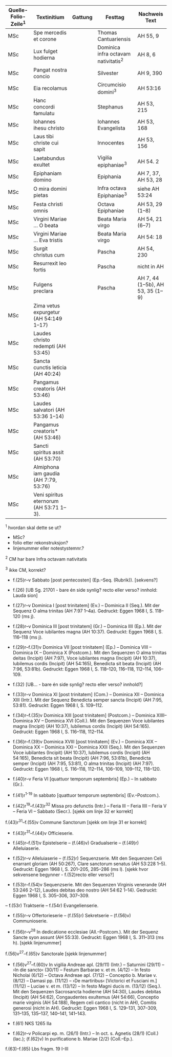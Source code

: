 | Quelle-Folio-Zeile<sup>1</sup> | Textinitium | Gattung | Festtag | Nachweis Text |
|--|--|--|--|--|
|MSc| Spe mercedis et corone || Thomas Cantuariensis | AH 55, 9 |
|MSc| Lux fulget hodierna || Dominica infra octavam nativitatis<sup>2</sup> | AH 8, 6 |
|MSc| Pangat nostra concio || Silvester | AH 9, 390 |
|MSc| Eia recolamus || Circumcisio domini<sup>3</sup> | AH 53:16 |
|MSc| Hanc concordi famulatu || Stephanus | AH 53, 215 |
|MSc| Iohannes ihesu christo || Iohannes Evangelista | AH 53, 168 |
|MSc| Laus tibi christe cui sapit || Innocentes | AH 53, 156 | 
|MSc| Laetabundus exultet || Vigilia epiphaniae<sup>3</sup> | AH 54. 2 |
|MSc| Epiphaniam domino || Epiphania | AH 7, 37, AH 53, 28 |
|MSc| O mira domini pietas || Infra octava Epiphaniae<sup>3</sup> | siehe AH 53:24 |
|MSc| Festa christi omnis || Octava Epiphaniae | AH 53, 29 (1–8) |
|MSc| Virgini Mariae … O beata || Beata Maria virgo | AH 54, 21 (6–7) |
|MSc| Virgini Mariae … Eva tristis || Beata Maria virgo | AH 54: 18 |
|MSc| Surgit christus cum || Pascha | AH 54, 230 |
|MSc| Resurrexit leo fortis || Pascha | nicht in AH |
|MSc| Fulgens preclara || Pascha | AH 7, 44 (1–5b), AH 53, 35 (1–9) |
|MSc| Zima vetus expurgetur (AH 54:149 1–17)
|MSc| Laudes christo redempti (AH 53:45)
|MSc| Sancta cunctis leticia (AH 40:24)
|MSc| Pangamus creatoris (AH 53:46)
|MSc| Laudes salvatori (AH 53:36 1–14)
|MSc| Pangamus creatoris* (AH 53:46)
|MSc| Sancti spiritus assit (AH 53:70)
|MSc| Almiphona iam gaudia (AH 7:79, 53:76)
|MSc| Veni spiritus eternorum (AH 53:71 1–3).


<sup>1</sup> hvordan skal dette se ut?
- MSc?
- folio etter rekonstruksjon?
- linjenummer eller notestystemnr.?

 <sup>2</sup> CM har bare Infra octavam nativitatis
 
 <sup>3</sup> ikke CM, korrekt?


- f.(25)r–v Sabbato [post pentecosten] (Ep.–Seq. (Rubrik)). [sekvens?]

- f.(26) [UB Sg. 21701 - bare én side synlig? recto eller verso? innhold: Lauda sion]

- f.(27)r–v Dominica I [post trinitatem] (Ev.) – Dominica II (Seq.). Mit der Sequenz O alma trinitas (AH 7:97 1–4a). Gedruckt: Eggen 1968 I, S. 118–120 (ms j).

- f.(28)r–v Dominica III [post trinitatem] (Gr.) – Dominica IIII (Ep.). Mit der Sequenz Voce iubilantes magna (AH 10:37). Gedruckt: Eggen 1968 I, S. 116–118 (ms j).

- f.(29)r–f.(31)v Dominica VII [post trinitatem] (Ep.) – Dominica VIII – Dominica IX – Dominica X (Postcom.). Mit den Sequenzen  O alma trinitas deitas (Incipit) (AH 7:97), Voce iubilantes magna (Incipit) (AH 10:37), Iubilemus cordis (Incipit) (AH 54:165), Benedicta sit beata (Incipit) (AH 7:96, 53:81b). Gedruckt: Eggen 1968 I, S. 118–120, 116–118, 112–114, 106–109.

- f.(32) [UB... - bare én side synlig? recto eller verso? innhold?]

- f.(33)r–v Dominica XI [post trinitatem] (Com.) – Dominica XII – Dominica XIII (Intr.). Mit der Sequenz Benedicta semper sancta (Incipit) (AH 7:95, 53:81). Gedruckt: Eggen 1968 I, S. 109–112.

- f.(34)r–f.(35)v Dominica XIII [post trinitatem] (Postcom.) – Dominica XIIII– Dominica XV – Dominica XVI (Coll.). Mit den Sequenzen Voce iubilantes magna (Incipit) (AH 10:37), Iubilemus cordis (Incipit) (AH 54:165). Gedruckt: Eggen 1968 I, S. 116–118, 112–114.

- f.(36)r–f.(39)v Dominica XVIII [post trinitatem] (Ev.) – Dominica XIX – Dominica XX – Dominica XXI – Dominica XXII (Seq.). Mit den Sequenzen Voce iubilantes (Incipit) (AH 10:37), Iubilemus cordis (Incipit) (AH 54:165), Benedicta sit beata (Incipit) (AH 7:96, 53:81b), Benedicta semper (Incipit) (AH 7:95, 53:81), O alma trinitas (Incipit) (AH 7:97). Gedruckt: Eggen 1968 I, S. 116–118, 112–114, 106–109, 109–112, 118–120.

- f.(40)r–v Feria VI [quattuor temporum septembris] (Ep.) – In sabbato (Gr.).

- f.(41)r<sup>1-19</sup> In sabbato [quattuor temporum septembris] (Ev.–Postcom.).

- f.(42)r<sup>19</sup>–f.(43)r<sup>32</sup> Missa pro defunctis (Intr.) – Feria III – Feria IIII – Feria V – Feria VI – Sabbato (Secr.). [sjekk om linje 32 er korrekt]


 
f.(43)r<sup>31</sup>–f.(55)v Commune Sanctorum [sjekk om linje 31 er korrekt]

- f.(43)r<sup>31</sup>–f.(44)v Officieserie.

- f.(45)r–f.(51)v Epistelserie – (f.(46)v) Gradualserie – (f.(49)r) Alleluiaserie.

- f.(52)r–v Alleluiaserie – (f.(52)r) Sequenzserie. Mit den Sequenzen Celi enarrant gloriam (AH 50:267), Clare sanctorum senatus (AH 53:228 1–5). Gedruckt: Eggen 1968 I, S. 201–205, 285–286 (ms l). [sjekk hvor sekvensene begynner - f.(52)recto eller verso?]

- f.(53)r–f.(54)v Sequenzserie. Mit den Sequenzen Virginis venerande (AH 53:246 2–12), Laudes debitas deo nostro (AH 54:62 1–14). Gedruckt: Eggen 1968 I, S. 305–306, 307–309.
 
– f.(53r) Traktserie – f.(54r) Evangelienserie.

- f.(55)r–v Offertorieserie – (f.(55)r) Sekretserie – (f.(56)v) Communioserie.

- f.(56)r–v<sup>28</sup> In dedicatione ecclesiae (All.–Postcom.). Mit der Sequenz Sancte syon assunt (AH 55:33). Gedruckt: Eggen 1968 I, S. 311–313 (ms h). [sjekk linjenummer]

f.(56)v<sup>27</sup>–f.(65)v Sanctorale [sjekk linjenummer]

- f.(56)v<sup>27</sup>–f.(60)v In vigilia Andreae apl. (29/11) (Intr.) – Saturnini (29/11) – ›In die sancto‹ (30/11) – Festum Barbarae v. et m. (4/12) – In festo Nicholai (6/12) – Octava Andreae apl. (7/12) – Conceptio b. Mariae v. (8/12) – Damasi pp. (11/12) – ›De martiribus‹ [Victorici et Fusciani m.] (11/12) – Luciae v. et m. (13/12) – In festo Magni ducis m. (13/12) (Seq.). Mit den Sequenzen Sacrosancta hodierne (AH 54:30), Laudes debitas (Incipit) (AH 54:62), Congaudentes exultemus (AH 54:66), Conceptio marie virginis (AH 54:188), Regem celi cantico (nicht in AH), Comitis generosi (nicht in AH). Gedruckt: Eggen 1968 I, S. 129–131, 307–309, 131–135, 135–137, 140–141, 141–143.

- f.(61) NKS 1265 IIa

- f.(62)r–v Policarpi ep. m. (26/1) (Intr.) – In oct. s. Agnetis (28/1) (Coll.) (lac.); (f.(62)v) In purificatione b. Mariae (2/2) (Coll.–Ep.).

f.(63)-f.(65) Lbs fragm. 19 I-III
